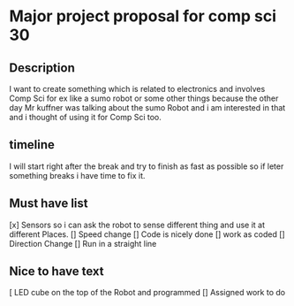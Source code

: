 # Major project proposal for comp sci 30

## Description
I want to create something which is related to electronics and involves Comp Sci for ex like a sumo robot or some other things because the other day Mr kuffner was talking about the sumo Robot and i am interested in that and i thought of using it for Comp Sci too.

## timeline
I will start right after the break and try to finish as fast as possible so if leter something breaks i have time to fix it.

## Must have list
[x] Sensors so i can ask the robot to sense different thing and use it at different Places.
[] Speed change
[] Code is nicely done
[] work as coded
[] Direction Change
[] Run in a straight line

## Nice to have text
[ LED cube on the top of the Robot and programmed 
[] Assigned work to do 
